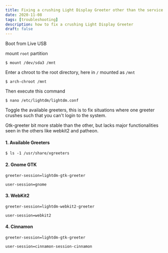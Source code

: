 ```yaml
---
title: Fixing a crushing Light Display Greeter other than the service
date: 2020-11-08
tags: [troubleshooting]
description: how to fix a crushing Light Display Greeter
draft: false
---
```


Boot from Live USB

mount `root` partition
```
$ mount /dev/sda3 /mnt
```

Enter a chroot to the root directory, here in `/` mounted as `/mnt`

```
$ arch-chroot /mnt
```
Then execute this command

```
$ nano /etc/lightdm/lightdm.conf
```

Toggle the available greeters, this is to fix situations where one greeter crushes
such that you can't login to the system.

Gtk-greeter bit more stable than the other, but lacks major functionalities seen in the
others like webkit2 and patheon.

#### 1. Available Greeters
```
$ ls -1 /usr/share/xgreeters
```

#### 2. Gnome GTK
```
greeter-session=lightdm-gtk-greeter

user-session=gnome
```
#### 3. WebKit2
```
greeter-session=lightdm-webkit2-greeter

user-session=webkit2
```

#### 4. Cinnamon
```
greeter-session=lightdm-gtk-greeter

user-session=cinnamon-session-cinnamon

```



